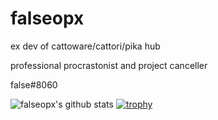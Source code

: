 # falseopx

ex dev of cattoware/cattori/pika hub


professional procrastonist and project canceller


false#8060

![falseopx's github stats](https://github-readme-stats.vercel.app/api?username=falseopx&theme=dracula&show_icons=true)
[![trophy](https://github-profile-trophy.vercel.app/?username=falseopx&theme=dracula&margin-w=15&margin-h=15&column=7)]()
